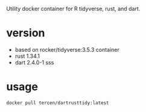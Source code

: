 
Utility docker container for R tidyverse, rust, and dart.

# version

- based on rocker/tidyverse:3.5.3 container
- rust 1.34.1
- dart 2.4.0-1 sss

# usage
 
```bash
docker pull tercen/dartrusttidy:latest
```

 

